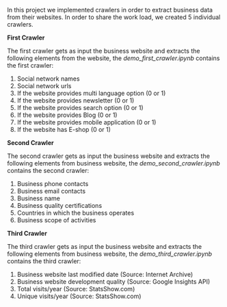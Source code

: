 In this project we implemented crawlers in order to extract business data from their websites. In order to share the work load, we created 5 individual crawlers.

**First Crawler**

The first crawler gets as input the business website and extracts the following elements from the website, the *demo_first_crawler.ipynb* contains the first crawler:
1. Social network names
2. Social network urls
3. If the website provides multi language option (0 or 1)
4. If the website provides newsletter (0 or 1)
5. If the website provides search option (0 or 1)
6. If the website provides Blog (0 or 1)
7. If the website provides mobile application (0 or 1)
8. If the website has E-shop (0 or 1)

**Second Crawler**

The second crawler gets as input the business website and extracts the following elements from business website, the *demo_second_crawler.ipynb* contains the second crawler:
1. Business phone contacts
2. Business email contacts
3. Business name
4. Business quality certifications
5. Countries in which the business operates
6. Business scope of activities

**Third Crawler**

The third crawler gets as input the business website and extracts the following elements from business website, the *demo_third_crawler.ipynb* contains the third crawler:
1. Business website last modified date (Source: Internet Archive)
2. Business website development quality (Source: Google Insights API)
3. Total visits/year (Source: StatsShow.com)
4. Unique visits/year (Source: StatsShow.com)
